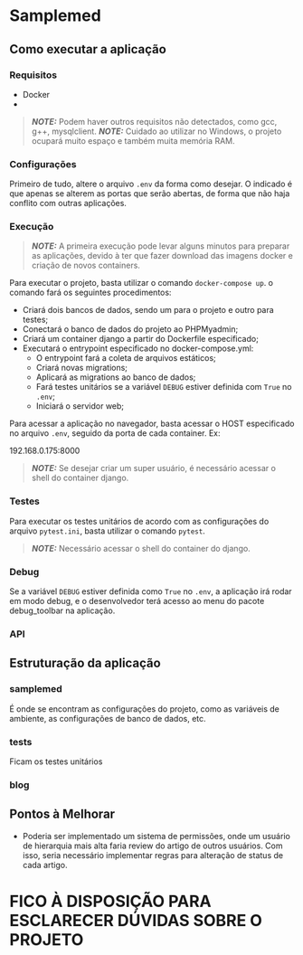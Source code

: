 # **Samplemed**
## **Como executar a aplicação**
### **Requisitos**

* Docker
* 

> **_NOTE:_**  Podem haver outros requisitos não detectados, como gcc, g++, mysqlclient.
> **_NOTE:_**  Cuidado ao utilizar no Windows, o projeto ocupará muito espaço e também muita memória RAM.

### **Configurações**

Primeiro de tudo, altere o arquivo `.env` da forma como desejar. O indicado é que apenas se alterem as portas que serão abertas, de forma que não haja conflito com outras aplicações.

### **Execução**

> **_NOTE:_**  A primeira execução pode levar alguns minutos para preparar as aplicações, devido à ter que fazer download das imagens docker e criação de novos containers.

Para executar o projeto, basta utilizar o comando `docker-compose up`.
o comando fará os seguintes procedimentos:

* Criará dois bancos de dados, sendo um para o projeto e outro para testes;
* Conectará o banco de dados do projeto ao PHPMyadmin;
* Criará um container django a partir do Dockerfile especificado;
* Executará o entrypoint especificado no docker-compose.yml:
  * O entrypoint fará a coleta de arquivos estáticos;
  * Criará novas migrations;
  * Aplicará as migrations ao banco de dados;
  * Fará testes unitários se a variável `DEBUG` estiver definida com `True` no `.env`;
  * Iniciará o servidor web;


Para acessar a aplicação no navegador, basta acessar o HOST especificado no arquivo `.env`, seguido da porta de cada container. Ex:

192.168.0.175:8000

<!-- TODO: Explicar commo acessar o shell do container -->
> **_NOTE:_**  Se desejar criar um super usuário, é necessário acessar o shell do container django.

### **Testes**

Para executar os testes unitários de acordo com as configurações do arquivo `pytest.ini`, basta utilizar o comando `pytest`.

> **_NOTE:_**  Necessário acessar o shell do container do django.


### **Debug**

Se a variável `DEBUG` estiver definida como `True` no `.env`, a aplicação irá rodar em modo debug, e o desenvolvedor terá acesso ao menu do pacote debug_toolbar na aplicação.


### **API**

<!-- Todos os endpoints da aplicação estão disponíveis na rota `api/`.

* api/quiz/
* api/question/
* api/answer/
* api/user/
* api/ranking/ -->


## **Estruturação da aplicação**
### **samplemed**

É onde se encontram as configurações do projeto, como as variáveis de ambiente, as configurações de banco de dados, etc.

### **tests**

Ficam os testes unitários

### **blog**

<!-- Onde ficam as regras do jogo, as models e as apis do projeto. -->


## **Pontos à Melhorar**

* Poderia ser implementado um sistema de permissões, onde um usuário de hierarquia mais alta faria review do artigo de outros usuários. Com isso, seria necessário implementar regras para alteração de status de cada artigo.

<!-- * O código para atribuir permissões para os jogadores gerou redundâncias desnecessárias no viewset;
* O mecanismo de atribuição de senhas de usuário só pode ser feito através de terminal ou menu admin (Porque o django faz encryptação da senha. Podem haver outras formas de se fazer isso);
* Como requisitado no escopo do projeto, a aplicação não está retornando perguntas aleatórias;
* Testes parecem não estar acessando banco de testes por algum raio de motivo;
* Poderiam ser feitos mais testes unitários para a aplicação.
* O relacionamento das models poderia ser melhor estruturado.
* A `correct_answer` é definida antes de haver qualquer resposta salva. -->


# FICO À DISPOSIÇÃO PARA ESCLARECER DÚVIDAS SOBRE O PROJETO